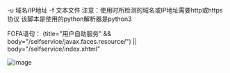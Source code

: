 -u 域名/IP地址
-f 文本文件
注意：使用时所检测的域名或IP地址需要http或https协议
该脚本是使用的python解析器是python3

FOFA语句：
(title="用户自助服务" && body="/selfservice/javax.faces.resource/") || body="/selfservice/index.xhtml"

![image](https://github.com/user-attachments/assets/17aa7dd5-d238-4dff-8f3a-ab29f635744c)
